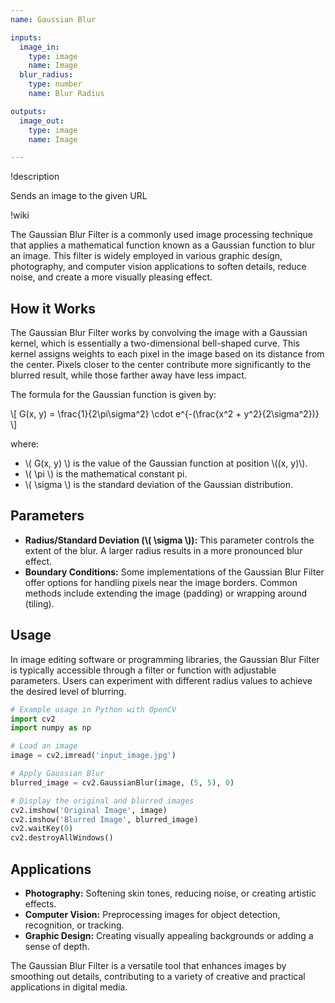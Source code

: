 ```yaml
---
name: Gaussian Blur

inputs:
  image_in:
    type: image
    name: Image
  blur_radius:
    type: number
    name: Blur Radius

outputs:
  image_out:
    type: image
    name: Image

---
```


!description

Sends an image to the given URL

!wiki

The Gaussian Blur Filter is a commonly used image processing technique that applies a mathematical function known as a Gaussian function to blur an image. This filter is widely employed in various graphic design, photography, and computer vision applications to soften details, reduce noise, and create a more visually pleasing effect.

## How it Works

The Gaussian Blur Filter works by convolving the image with a Gaussian kernel, which is essentially a two-dimensional bell-shaped curve. This kernel assigns weights to each pixel in the image based on its distance from the center. Pixels closer to the center contribute more significantly to the blurred result, while those farther away have less impact.

The formula for the Gaussian function is given by:

\\[ G(x, y) = \frac{1}{2\pi\sigma^2} \cdot e^{-(\frac{x^2 + y^2}{2\sigma^2})} \\]

where:
- \\( G(x, y) \\) is the value of the Gaussian function at position \\((x, y)\\).
- \\( \pi \\) is the mathematical constant pi.
- \\( \sigma \\) is the standard deviation of the Gaussian distribution.

## Parameters

- **Radius/Standard Deviation (\\( \sigma \\)):** This parameter controls the extent of the blur. A larger radius results in a more pronounced blur effect.
- **Boundary Conditions:** Some implementations of the Gaussian Blur Filter offer options for handling pixels near the image borders. Common methods include extending the image (padding) or wrapping around (tiling).

## Usage

In image editing software or programming libraries, the Gaussian Blur Filter is typically accessible through a filter or function with adjustable parameters. Users can experiment with different radius values to achieve the desired level of blurring.

```python
# Example usage in Python with OpenCV
import cv2
import numpy as np

# Load an image
image = cv2.imread('input_image.jpg')

# Apply Gaussian Blur
blurred_image = cv2.GaussianBlur(image, (5, 5), 0)

# Display the original and blurred images
cv2.imshow('Original Image', image)
cv2.imshow('Blurred Image', blurred_image)
cv2.waitKey(0)
cv2.destroyAllWindows()
```

## Applications

* **Photography:** Softening skin tones, reducing noise, or creating artistic effects.
* **Computer Vision:** Preprocessing images for object detection, recognition, or tracking.
* **Graphic Design:** Creating visually appealing backgrounds or adding a sense of depth.

The Gaussian Blur Filter is a versatile tool that enhances images by smoothing out details, contributing to a variety of creative and practical applications in digital media.
